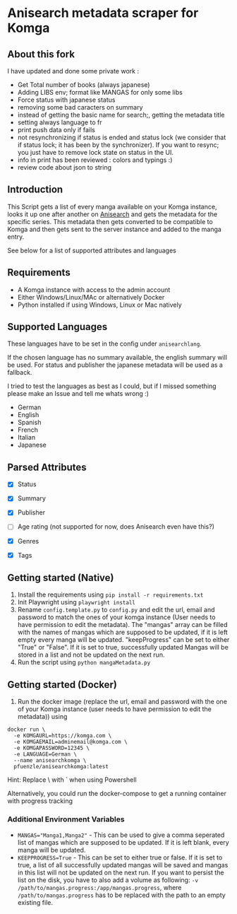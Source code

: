 # Anisearch metadata scraper for Komga

## About this fork

I have updated and done some private work :

- Get Total number of books (always japanese)
- Adding LIBS env; format like MANGAS for only some libs
- Force status with japanese status
- removing some bad caracters on summary
- instead of getting the basic name for search;, getting the metadata title
- setting always language to fr
- print push data only if fails
- not resynchronizing if status is ended and status lock (we consider that if status lock; it has been by the synchronizer). If you want to resync; you just have to remove lock state on status in the UI.
- info in print has been reviewed : colors and typings :)
- review code about json to string 

## Introduction
This Script gets a list of every manga available on your Komga instance,
looks it up one after another on [Anisearch](https://www.anisearch.com/) and gets the metadata for the specific series.
This metadata then gets converted to be compatible to Komga and then gets sent to the server instance and added to the manga entry.

See below for a list of supported attributes and languages

## Requirements
- A Komga instance with access to the admin account
- Either Windows/Linux/MAc or alternatively Docker
- Python installed if using Windows, Linux or Mac natively

## Supported Languages
These languages have to be set in the config under `anisearchlang`.

If the chosen language has no summary available, the english summary will be used.
For status and publisher the japanese metadata will be used as a fallback.

I tried to test the languages as best as I could, but if I missed something please make an Issue and tell me whats wrong :)

- German
- English
- Spanish
- French
- Italian
- Japanese


## Parsed Attributes
- [x] Status
- [x] Summary
- [x] Publisher
- [ ] Age rating (not supported for now, does Anisearch even have this?)
- [x] Genres
- [x] Tags


## Getting started (Native)

1. Install the requirements using `pip install -r requirements.txt`
2. Init Playwright using `playwright install`
3. Rename `config.template.py` to `config.py` and edit the url, email and password to match the ones of your komga instance (User needs to have permission to edit the metadata).
The "mangas" array can be filled with the names of mangas which are supposed to be updated, if it is left empty every manga will be updated.
"keepProgress" can be set to either "True" or "False". If it is set to true, successfully updated Mangas will be stored in a list and not be updated on the next run.
4. Run the script using `python mangaMetadata.py`


## Getting started (Docker)
1. Run the docker image (replace the url, email and password with the one of your Komga instance (user needs to have permission to edit the metadata)) using
```
docker run \
  -e KOMGAURL=https://komga.com \
  -e KOMGAEMAIL=adminemail@komga.com \
  -e KOMGAPASSWORD=12345 \
  -e LANGUAGE=German \
  --name anisearchkomga \
  pfuenzle/anisearchkomga:latest
```
Hint: Replace \ with `  when using Powershell

Alternatively, you could run the docker-compose to get a running container with progress tracking

### Additional Environment Variables
- `MANGAS="Manga1,Manga2"` - This can be used to give a comma seperated list of mangas which are supposed to be updated. If it is left blank, every manga will be updated.
- `KEEPPROGRESS=True` - This can be set to either true or false. If it is set to true, a list of all successfully updated mangas will be saved and mangas in this list will not be updated on the next run. If you want to persist the list on the disk, you have to also add a volume as following: `-v /path/to/mangas.progress:/app/mangas.progress`, where `/path/to/mangas.progress` has to be replaced with the path to an empty existing file.